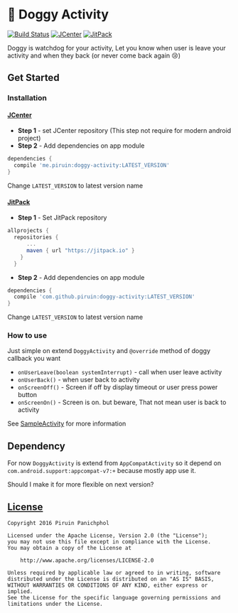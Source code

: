 # :dog: Doggy Activity
 [![Build Status](https://travis-ci.org/piruin/doggy-activity.svg?branch=master)](https://travis-ci.org/piruin/doggy-activity)
 [![JCenter](https://api.bintray.com/packages/blazei/maven/DoggyActivity/images/download.svg)](https://bintray.com/blazei/maven/DoggyActivity/_latestVersion)
 [![JitPack](https://jitpack.io/v/piruin/doggy-activity.svg)](https://jitpack.io/#piruin/doggy-activity)

Doggy is watchdog for your activity, Let you know when user is leave your activity and when they back (or never come back again :cry:)

## Get Started

### Installation

#### [JCenter]

- **Step 1** - set JCenter repository (This step not require for modern android project)
- **Step 2** - Add dependencies on app module

```groovy
dependencies {
  compile 'me.piruin:doggy-activity:LATEST_VERSION'
}
```
Change `LATEST_VERSION` to latest version name

#### [JitPack]

- **Step 1** - Set JitPack repository
```groovy
allprojects {
  repositories {
      ...
      maven { url "https://jitpack.io" }
    }
  }
```
- **Step 2** - Add dependencies on app module

```groovy
dependencies {
  compile 'com.github.piruin:doggy-activity:LATEST_VERSION'
}
```

Change `LATEST_VERSION` to latest version name


### How to use

Just simple on extend `DoggyActivity` and `@override` method of doggy callback you want

- `onUserLeave(boolean systemInterrupt)` - call when user leave activity
- `onUserBack()` - when user back to activity
- `onScreenOff()` - Screen if off by display timeout or user press power button
- `onScreenOn()` - Screen is on. but beware, That not mean user is back to activity

See [SampleActivity] for more information

## Dependency

For now `DoggyActivity` is extend from `AppCompatActivity` so it depend on
`com.android.support:appcompat-v7:+` because mostly app use it.

Should I make it for more flexible on next version?

## [License]

    Copyright 2016 Piruin Panichphol

    Licensed under the Apache License, Version 2.0 (the "License");
    you may not use this file except in compliance with the License.
    You may obtain a copy of the License at

        http://www.apache.org/licenses/LICENSE-2.0

    Unless required by applicable law or agreed to in writing, software
    distributed under the License is distributed on an "AS IS" BASIS,
    WITHOUT WARRANTIES OR CONDITIONS OF ANY KIND, either express or implied.
    See the License for the specific language governing permissions and
    limitations under the License.

[JCenter]: https://bintray.com/bintray/jcenter
[JitPack]: https://jitpack.io/
[SampleActivity]: https://github.com/piruin/doggy-activity/blob/master/doggy-activity-sample/src/main/java/me/piruin/doggyactivity/sample/SampleActivity.java
[License]: http://www.apache.org/licenses/LICENSE-2.0
